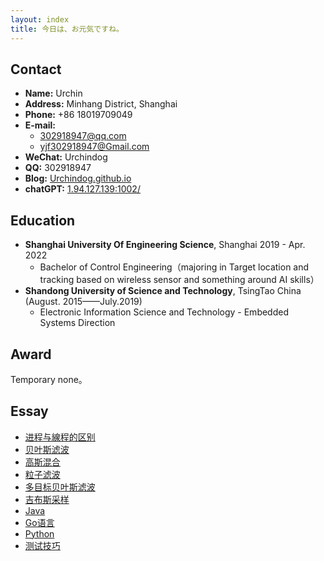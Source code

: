```yaml
---
layout: index
title: 今日は、お元気ですね。
---
```

## Contact

- **Name:** Urchin
- **Address:** Minhang District, Shanghai
- **Phone:** +86 18019709049
- **E-mail:**
  - 302918947@qq.com
  - yjf302918947@Gmail.com
- **WeChat:** Urchindog
- **QQ:** 302918947
- **Blog:** [Urchindog.github.io](https://Urchindog.github.io)
- **chatGPT:** [1.94.127.139:1002/](http://1.94.127.139:1002/)

## Education

- **Shanghai University Of Engineering Science**, Shanghai 2019 - Apr. 2022
  - Bachelor of Control Engineering（majoring in Target location and tracking based on wireless sensor and something around AI skills）
- **Shandong University of Science and Technology**, TsingTao China (August. 2015——July.2019)
  - Electronic Information Science and Technology - Embedded Systems Direction

## Award

Temporary none。



## Essay
- [进程与線程的区别](posts/Thread)
- [贝叶斯滤波](posts/Bayes-filter)
- [高斯混合](posts/Gaussian-Mixture)
- [粒子滤波](posts/Particle-Filter)
- [多目标贝叶斯滤波](posts/Multi-Bayes-Filter)
- [吉布斯采样](posts/Gibbs-Sampling)
- [Java](posts/Java)
- [Go语言](posts/Go)
- [Python](posts/Py)
- [测试技巧](posts/Test)